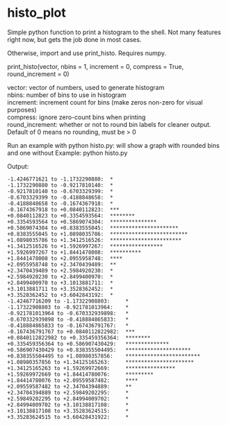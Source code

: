 histo_plot
==========

Simple python function to print a histogram to the shell. Not many features right now, but gets the job done in most cases.

Otherwise, import and use print_histo. Requires numpy.

print_histo(vector, nbins = 1, increment = 0, compress = True, round_increment = 0)

vector: vector of numbers, used to generate histogram  
nbins: number of bins to use in histogram  
increment: increment count for bins (make zeros non-zero for visual purposes)  
compress: ignore zero-count bins when printing  
round_increment: whether or not to round bin labels for cleaner output. Default of 0 means no rounding, must be > 0

Run an example with python histo.py: will show a graph with rounded bins and one without
Example: python histo.py

Output:
```
-1.4246771621 to -1.1732290880:  *                         
-1.1732290880 to -0.9217810140:  *                         
-0.9217810140 to -0.6703329399:  *                         
-0.6703329399 to -0.4188848658:  *                         
-0.4188848658 to -0.1674367918:  *                         
-0.1674367918 to +0.0840112823:  ***                       
+0.0840112823 to +0.3354593564:  ********                  
+0.3354593564 to +0.5869074304:  ***************           
+0.5869074304 to +0.8383555045:  **********************    
+0.8383555045 to +1.0898035786:  ************************* 
+1.0898035786 to +1.3412516526:  ***********************   
+1.3412516526 to +1.5926997267:  *****************         
+1.5926997267 to +1.8441478008:  **********                
+1.8441478008 to +2.0955958748:  ****                      
+2.0955958748 to +2.3470439489:  **                        
+2.3470439489 to +2.5984920230:  *                         
+2.5984920230 to +2.8499400970:  *                         
+2.8499400970 to +3.1013881711:  *                         
+3.1013881711 to +3.3528362452:  *                         
+3.3528362452 to +3.6042843192:  *                         
-1.42467716209 to -1.17322908803:     *                        
-1.17322908803 to -0.921781013964:    *                        
-0.921781013964 to -0.670332939898:   *                        
-0.670332939898 to -0.418884865833:   *                        
-0.418884865833 to -0.167436791767:   *                        
-0.167436791767 to +0.0840112822982:  ***                      
+0.0840112822982 to +0.335459356364:  ********                 
+0.335459356364 to +0.586907430429:   **************           
+0.586907430429 to +0.838355504495:   *********************    
+0.838355504495 to +1.08980357856:    ************************ 
+1.08980357856 to +1.34125165263:     **********************   
+1.34125165263 to +1.59269972669:     ****************         
+1.59269972669 to +1.84414780076:     *********                
+1.84414780076 to +2.09559587482:     ****                     
+2.09559587482 to +2.34704394889:     **                       
+2.34704394889 to +2.59849202295:     *                        
+2.59849202295 to +2.84994009702:     *                        
+2.84994009702 to +3.10138817108:     *                        
+3.10138817108 to +3.35283624515:     *                        
+3.35283624515 to +3.60428431922:     *  
```


